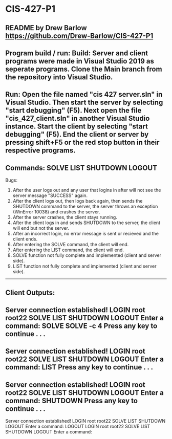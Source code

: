 # CIS-427-P1
README
by Drew Barlow
https://github.com/Drew-Barlow/CIS-427-P1
--------------------------------
Program build / run:
Build: Server and client programs were made in Visual Studio 2019 as seperate programs.
Clone the Main branch from the repository into Visual Studio.
--------------------------------
Run: Open the file named "cis 427 server.sln" in Visual Studio. Then start the server by selecting "start debugging" (F5).
Next open the file "cis_427_client.sln" in another Visual Studio instance. Start the client by selecting "start debugging" (F5).
End the client or server by pressing shift+F5 or the red stop button in their respective programs.
--------------------------------
Commands:
SOLVE
LIST
SHUTDOWN
LOGOUT
--------------------------------
Bugs:
1. After the user logs out and any user that logins in after will not see the server message "SUCCESS" again.
2. After the client logs out, then logs back again, then sends the SHUTDOWN command to the server, the server throws an exception (WinError 10038) and crashes the server.
3. After the server crashes, the client stays running.
4. After the client logs in and sends SHUTDOWN to the server, the client will end but not the server.
5. After an incorrect login, no error message is sent or recieved and the client ends.
6. After entering the SOLVE command, the client will end.
7. After entering the LIST command, the client will end.
8. SOLVE function not fully complete and implemented (client and server side).
9. LIST function not fully complete and implemented (client and server side).
--------------------------------
Client Outputs:
--------------------------------
Server connection established!
LOGIN root root22
SOLVE
LIST
SHUTDOWN
LOGOUT
Enter a command: SOLVE
SOLVE -c 4
Press any key to continue . . .
--------------------------------
Server connection established!
LOGIN root root22
SOLVE
LIST
SHUTDOWN
LOGOUT
Enter a command: LIST
Press any key to continue . . .
--------------------------------
Server connection established!
LOGIN root root22
SOLVE
LIST
SHUTDOWN
LOGOUT
Enter a command: SHUTDOWN
Press any key to continue . . .
-------------------------------
Server connection established!
LOGIN root root22
SOLVE
LIST
SHUTDOWN
LOGOUT
Enter a command: LOGOUT
LOGIN root root22
SOLVE
LIST
SHUTDOWN
LOGOUT
Enter a command:

